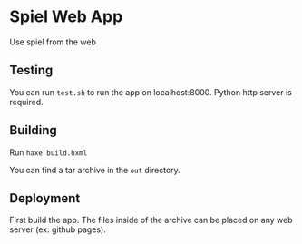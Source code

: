 # Spiel Web App

Use spiel from the web

## Testing

You can run `test.sh` to run the app on localhost:8000. Python http server is required.

## Building

Run `haxe build.hxml`

You can find a tar archive in the `out` directory.

## Deployment

First build the app. The files inside of the archive can be placed on any web server (ex: github pages).